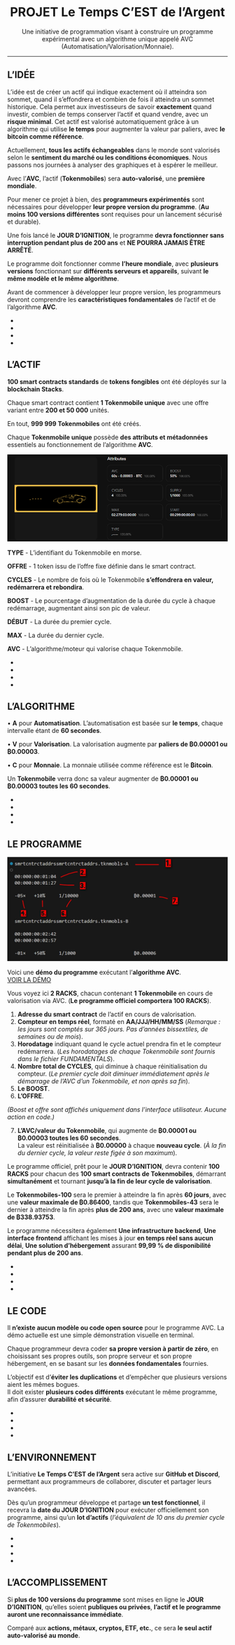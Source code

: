<div align="center">

# PROJET Le Temps C’EST de l’Argent

Une initiative de programmation visant à construire un programme expérimental avec un algorithme unique appelé AVC (Automatisation/Valorisation/Monnaie).

---
</div>

## L’IDÉE

L’idée est de créer un actif qui indique exactement où il atteindra son sommet, quand il s’effondrera et combien de fois il atteindra un sommet historique. Cela permet aux investisseurs de savoir **exactement** quand investir, combien de temps conserver l’actif et quand vendre, avec un **risque minimal**. Cet actif est valorisé automatiquement grâce à un algorithme qui utilise **le temps** pour augmenter la valeur par paliers, avec **le bitcoin comme référence**.

Actuellement, **tous les actifs échangeables** dans le monde sont valorisés selon le **sentiment du marché ou les conditions économiques**. Nous passons nos journées à analyser des graphiques et à espérer le meilleur.

Avec l’**AVC**, l’actif (**Tokenmobiles**) sera **auto-valorisé**, une **première mondiale**.

Pour mener ce projet à bien, des **programmeurs expérimentés** sont nécessaires pour développer **leur propre version du programme**. (**Au moins 100 versions différentes** sont requises pour un lancement sécurisé et durable).

Une fois lancé le **JOUR D’IGNITION**, le programme **devra fonctionner sans interruption pendant plus de 200 ans** et **NE POURRA JAMAIS ÊTRE ARRÊTÉ**.

Le programme doit fonctionner comme **l’heure mondiale**, avec **plusieurs versions** fonctionnant sur **différents serveurs et appareils**, suivant **le même modèle et le même algorithme**.

Avant de commencer à développer leur propre version, les programmeurs devront comprendre les **caractéristiques fondamentales** de l’actif et de l’algorithme **AVC**.

-
-
-
-

## L’ACTIF

**100 smart contracts standards** de **tokens fongibles** ont été déployés sur la **blockchain Stacks**.

Chaque smart contract contient **1 Tokenmobile unique** avec une offre variant entre **200 et 50 000** unités.

En tout, **999 999 Tokenmobiles** ont été créés.

Chaque **Tokenmobile unique** possède **des attributs et métadonnées** essentiels au fonctionnement de l’algorithme **AVC**.

![](/media/asset.png)

**TYPE** - L’identifiant du Tokenmobile en morse.  

**OFFRE** - 1 token issu de l’offre fixe définie dans le smart contract.  

**CYCLES** - Le nombre de fois où le Tokenmobile **s’effondrera en valeur, redémarrera et rebondira**.  

**BOOST** - Le pourcentage d’augmentation de la durée du cycle à chaque redémarrage, augmentant ainsi son pic de valeur.  

**DÉBUT** - La durée du premier cycle.  

**MAX** - La durée du dernier cycle.  

**AVC** - L’algorithme/moteur qui valorise chaque Tokenmobile.  

-
-
-
-

## L’ALGORITHME

• **A** pour **Automatisation**. L’automatisation est basée sur **le temps**, chaque intervalle étant de **60 secondes**.  

• **V** pour **Valorisation**. La valorisation augmente par **paliers de ₿0.00001 ou ₿0.00003**.  

• **C** pour **Monnaie**. La monnaie utilisée comme référence est le **₿itcoin**.  

Un **Tokenmobile** verra donc sa valeur augmenter de **₿0.00001 ou ₿0.00003 toutes les 60 secondes**.

-
-
-
-

## LE PROGRAMME

![](/media/program.jpg)

Voici une **démo du programme** exécutant l’**algorithme AVC**.  
[VOIR LA DÉMO](https://drive.google.com/file/d/10M1PcLHT_r6kEz8bumL3yzdjFDoLvsWI/view?usp=drivesdk)

Vous voyez ici **2 RACKS**, chacun contenant **1 Tokenmobile** en cours de valorisation via AVC. (**Le programme officiel comportera 100 RACKS**).

1. **Adresse du smart contract** de l’actif en cours de valorisation.  
2. **Compteur en temps réel**, formaté en **AA/JJJ/HH/MM/SS** (*Remarque : les jours sont comptés sur 365 jours. Pas d’années bissextiles, de semaines ou de mois*).  
3. **Horodatage** indiquant quand le cycle actuel prendra fin et le compteur redémarrera. (*Les horodatages de chaque Tokenmobile sont fournis dans le fichier FUNDAMENTALS*).  
4. **Nombre total de CYCLES**, qui diminue à chaque réinitialisation du compteur. (*Le premier cycle doit diminuer immédiatement après le démarrage de l’AVC d’un Tokenmobile, et non après sa fin*).  
5. **Le BOOST**.  
6. **L’OFFRE**.  

*(Boost et offre sont affichés uniquement dans l’interface utilisateur. Aucune action en code.)*

7. **L’AVC/valeur du Tokenmobile**, qui augmente de **₿0.00001 ou ₿0.00003 toutes les 60 secondes**.  
   La valeur est réinitialisée à **₿0.00000** à chaque **nouveau cycle**. (*À la fin du dernier cycle, la valeur reste figée à son maximum*).

Le programme officiel, prêt pour le **JOUR D’IGNITION**, devra contenir **100 RACKS** pour chacun des **100 smart contracts de Tokenmobiles**, démarrant **simultanément** et tournant **jusqu’à la fin de leur cycle de valorisation**.

Le **Tokenmobiles-100** sera le premier à atteindre la fin après **60 jours**, avec une **valeur maximale de ₿0.86400**, tandis que **Tokenmobiles-43** sera le dernier à atteindre la fin après **plus de 200 ans**, avec une **valeur maximale de ₿338.93753**.

Le programme nécessitera également **Une infrastructure backend**,  **Une interface frontend** affichant les mises à jour **en temps réel sans aucun délai**,  **Une solution d’hébergement** assurant **99,99 % de disponibilité pendant plus de 200 ans**.

-
-
-
-

## LE CODE

Il **n’existe aucun modèle ou code open source** pour le programme AVC. La démo actuelle est une simple démonstration visuelle en terminal.

Chaque programmeur devra coder **sa propre version à partir de zéro**, en choisissant ses propres outils, son propre serveur et son propre hébergement, en se basant sur les **données fondamentales** fournies.

L’objectif est d’**éviter les duplications** et d’empêcher que plusieurs versions aient les mêmes bogues.  
Il doit exister **plusieurs codes différents** exécutant le même programme, afin d’assurer **durabilité et sécurité**.

-
-
-
-

## L’ENVIRONNEMENT

L’initiative **Le Temps C’EST de l’Argent** sera active sur **GitHub et Discord**, permettant aux programmeurs de collaborer, discuter et partager leurs avancées.

Dès qu’un programmeur développe et partage **un test fonctionnel**, il recevra la **date du JOUR D’IGNITION** pour exécuter officiellement son programme, ainsi qu’un **lot d’actifs** (*l’équivalent de 10 ans du premier cycle de Tokenmobiles*).

-
-
-
-

## L’ACCOMPLISSEMENT

Si **plus de 100 versions du programme** sont mises en ligne le **JOUR D’IGNITION**, qu’elles soient **publiques ou privées**, **l’actif et le programme auront une reconnaissance immédiate**.

Comparé aux **actions, métaux, cryptos, ETF, etc.**, ce sera **le seul actif auto-valorisé au monde**.
